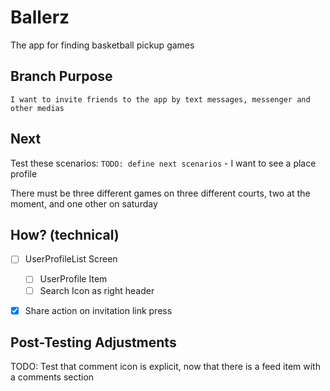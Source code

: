 # Ballerz
The app for finding basketball pickup games


## Branch Purpose
    I want to invite friends to the app by text messages, messenger and other medias
## Next 
Test these scenarios:
    `TODO: define next scenarios` 
    - I want to see a place profile
        
There must be three different games on three different courts, two at the moment, and one other on saturday


## How? (technical)
- [ ] UserProfileList Screen
    - [ ] UserProfile Item
    - [ ] Search Icon as right header
- [x] Share action on invitation link press


## Post-Testing Adjustments
TODO: Test that comment icon is explicit, now that there is a feed item with a comments section